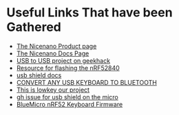 Useful Links That have been Gathered
====================================
- [The Nicenano Product page](https://www.littlekeyboards.com/products/nice-nano)
- [The Nicenano Docs Page](https://docs.nicekeyboards.com/#/nice!nano/)
- [USB to USB project on geekhack](https://geekhack.org/index.php?topic=80421)
- [Resource for flashing the nRF52840](https://learn.sparkfun.com/tutorials/nrf52840-development-with-arduino-and-circuitpython/all)
- [usb shield docs](https://www.arduino.cc/en/Main/ArduinoUSBHostShield&lang=)
- [CONVERT ANY USB KEYBOARD TO BLUETOOTH](https://hackaday.com/2016/09/04/convert-any-usb-keyboard-to-bluetooth/)
- [This is lowkey our project](https://imgur.com/a/eIk8Y)
- [gh issue for usb shield on the micro](https://github.com/felis/USB_Host_Shield_2.0/issues/392)
- [BlueMicro nRF52 Keyboard Firmware](http://bluemicro.jpconstantineau.com/docs/)
